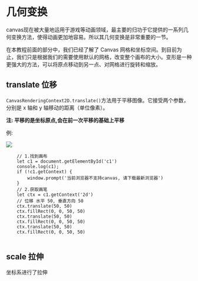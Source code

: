 # 几何变换

canvas现在被大量地运用于游戏等动画领域，最主要的归功于它提供的一系列几何变换方法，使得动画更加地容易。所以其几何变换是非常重要的一节。

在本教程前面的部分中，我们已经了解了 Canvas 网格和坐标空间。到目前为止，我们只是根据我们的需要使用默认的网格，改变整个画布的大小。变形是一种更强大的方法，可以将原点移动到另一点、对网格进行旋转和缩放。

## translate 位移
`CanvasRenderingContext2D.translate()`方法用于平移图像。它接受两个参数，分别是 x 轴和 y 轴移动的距离（单位像素）。

<b>注: 平移的是坐标原点,会在前一次平移的基础上平移</b>

例: 

![](https://retailtest-1301158478.picsh.myqcloud.com/image/20230803/426a06a7f5ddc822.png)

```
    // 1.找到画布
    let c1 = document.getElementById('c1')
    console.log(c1);
    if (!c1.getContext) {
        window.prompt('当前浏览器不支持canvas, 请下载最新浏览器')
    }
    // 2.获取画笔
    let ctx = c1.getContext('2d')
    // 位移 水平 50, 垂直方向 50
    ctx.translate(50, 50)
    ctx.fillRect(0, 0, 50, 50)
    ctx.translate(50, 50)
    ctx.fillRect(0, 0, 50, 50)
    ctx.translate(50, 50)
    ctx.fillRect(0, 0, 50, 50)
    
```

## scale 拉伸
坐标系进行了拉伸